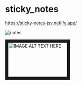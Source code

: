 # sticky_notes

https://sticky-notes-jsv.netlify.app/

![notes](https://user-images.githubusercontent.com/91973134/193467564-c46e0bab-d5bb-46f8-90cb-af10f317b266.jpg)


<a href="https://www.youtube.com/watch?v=UquOYEjfzBA" target="_blank"><img src="https://user-images.githubusercontent.com/91973134/193471277-b6fab299-0de0-458e-8f85-ace725741fa8.jpg" alt="IMAGE ALT TEXT HERE" width="190" height="110" border="10" /></a>
